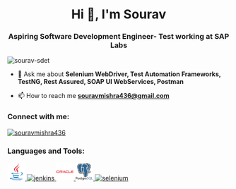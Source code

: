 <h1 align="center">Hi 👋, I'm Sourav</h1>
<h3 align="center">Aspiring Software Development Engineer- Test working at SAP Labs</h3>

<p align="left"> <img src="https://komarev.com/ghpvc/?username=sourav-sdet&label=Profile%20views&color=0e75b6&style=flat" alt="sourav-sdet" /> </p>

- 💬 Ask me about **Selenium WebDriver, Test Automation Frameworks, TestNG, Rest Assured, SOAP UI WebServices, Postman**

- 📫 How to reach me **souravmishra436@gmail.com**

<h3 align="left">Connect with me:</h3>
<p align="left">
<a href="https://linkedin.com/in/souravmishra436" target="blank"><img align="center" src="https://raw.githubusercontent.com/rahuldkjain/github-profile-readme-generator/master/src/images/icons/Social/linked-in-alt.svg" alt="souravmishra436" height="30" width="40" /></a>
</p>

<h3 align="left">Languages and Tools:</h3>
<p align="left"> <a href="https://www.java.com" target="_blank" rel="noreferrer"> <img src="https://raw.githubusercontent.com/devicons/devicon/master/icons/java/java-original.svg" alt="java" width="40" height="40"/> </a> <a href="https://www.jenkins.io" target="_blank" rel="noreferrer"> <img src="https://www.vectorlogo.zone/logos/jenkins/jenkins-icon.svg" alt="jenkins" width="40" height="40"/> </a> <a href="https://www.oracle.com/" target="_blank" rel="noreferrer"> <img src="https://raw.githubusercontent.com/devicons/devicon/master/icons/oracle/oracle-original.svg" alt="oracle" width="40" height="40"/> </a> <a href="https://www.postgresql.org" target="_blank" rel="noreferrer"> <img src="https://raw.githubusercontent.com/devicons/devicon/master/icons/postgresql/postgresql-original-wordmark.svg" alt="postgresql" width="40" height="40"/> </a> <a href="https://www.selenium.dev" target="_blank" rel="noreferrer"> <img src="https://raw.githubusercontent.com/detain/svg-logos/780f25886640cef088af994181646db2f6b1a3f8/svg/selenium-logo.svg" alt="selenium" width="40" height="40"/> </a> </p>
